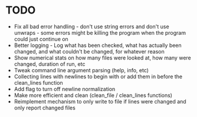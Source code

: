 # TODO

- Fix all bad error handling - don't use string errors and don't use unwraps - some errors might be killing the program when the program could just continue on
- Better logging - Log what has been checked, what has actually been changed, and what couldn't be changed, for whatever reason
- Show numerical stats on how many files were looked at, how many were changed, duration of run, etc
- Tweak command line argument parsing (help, info, etc)
- Collecting lines with newlines to begin with or add them in before the clean_lines function
- Add flag to turn off newline normalization
- Make more efficient and clean (clean_file / clean_lines functions)
- Reimplement mechanism to only write to file if lines were changed and only report changed files
